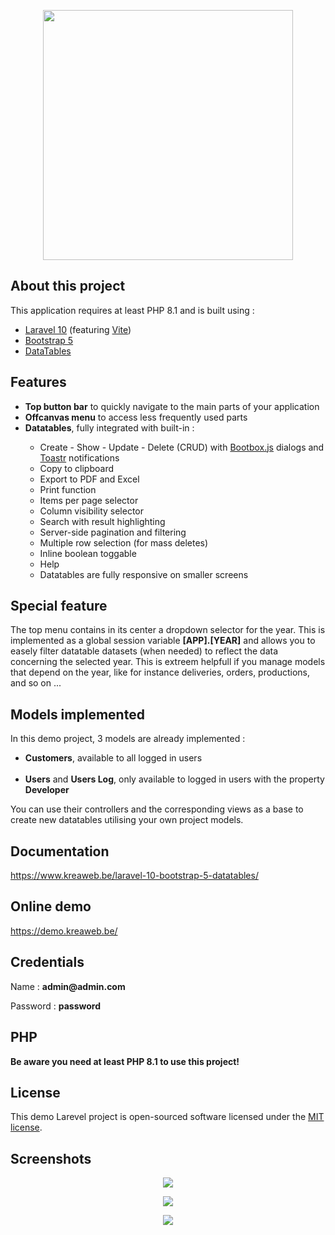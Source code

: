 <p align="center">
    <img src="https://www.kreaweb.be/wp-content/uploads/2021/10/laravel-bootstrap-datatables-001-768x576.png" width="400">
</p>

## About this project

This application requires at least PHP 8.1 and is built using :
<ul>
    <li><a href="https://laravel.com/" target="_blank">Laravel 10</a> (featuring <a href="https://vitejs.dev/" target="_blank">Vite</a>)</li>
    <li><a href="https://getbootstrap.com/" target="_blank">Bootstrap 5</a></li>
    <li><a href="https://datatables.net/" target="_blank">DataTables</a></li>
</ul>

## Features

<ul>
    <li><b>Top button bar</b> to quickly navigate to the main parts of your application</li>
    <li><b>Offcanvas menu</b> to access less frequently used parts</li>
    <li><b>Datatables</b>, fully integrated with built-in :</li>
    <ul>
        <li>Create - Show - Update - Delete (CRUD) with
            <a href="http://bootboxjs.com/" target="_blank">Bootbox.js</a> dialogs and
            <a href="https://codeseven.github.io/toastr/" target="_blank">Toastr</a> notifications
        </li>
        <li>Copy to clipboard</li>
        <li>Export to PDF and Excel</li>
        <li>Print function</li>
        <li>Items per page selector</li>
        <li>Column visibility selector</li>
        <li>Search with result highlighting</li>
        <li>Server-side pagination and filtering</li>
        <li>Multiple row selection (for mass deletes)</li>
        <li>Inline boolean toggable</li>
        <li>Help</li>
        <li>Datatables are fully responsive on smaller screens</li>
    </ul>
</ul>

## Special feature

<p>The top menu contains in its center a dropdown selector for the year. This is implemented as a global session variable <b>[APP].[YEAR]</b> and allows you to easely filter datatable datasets (when needed) to reflect the data concerning the selected year. This is extreem helpfull if you manage models that depend on the year, like for instance deliveries, orders, productions, and so on ...</p>

## Models implemented

In this demo project, 3 models are already implemented :
<ul>
    <li><b>Customers</b>, available to all logged in users</li><br />
    <li><b>Users</b> and <b>Users Log</b>, only available to logged in users with the property <b>Developer</b>
    </li>
</ul>
You can use their controllers and the corresponding views as a base to create new datatables utilising your own project models.

## Documentation

<a href="https://www.kreaweb.be/laravel-10-bootstrap-5-datatables/" target="_blank">https://www.kreaweb.be/laravel-10-bootstrap-5-datatables/</a>

## Online demo

<a href="https://demo.kreaweb.be/" target="_blank">https://demo.kreaweb.be/</a>

## Credentials

<p>Name : <b>admin@admin.com</b></p>
<p>Password : <b>password</b></p>

## PHP

<b>Be aware you need at least PHP 8.1 to use this project!</b>

## License

This demo Larevel project is open-sourced software licensed under the [MIT license](https://opensource.org/licenses/MIT).

## Screenshots

<p align="center">
    <img src="https://www.kreaweb.be/wp-content/uploads/2023/03/laravel-10-bootstrap-datatables-02.webp"/>
</p>

<p align="center">
    <img src="https://www.kreaweb.be/wp-content/uploads/2023/03/laravel-10-bootstrap-datatables-03.webp"/>
</p>

<p align="center">
    <img src="https://www.kreaweb.be/wp-content/uploads/2023/03/laravel-10-bootstrap-datatables-04.webp"/>
</p>
